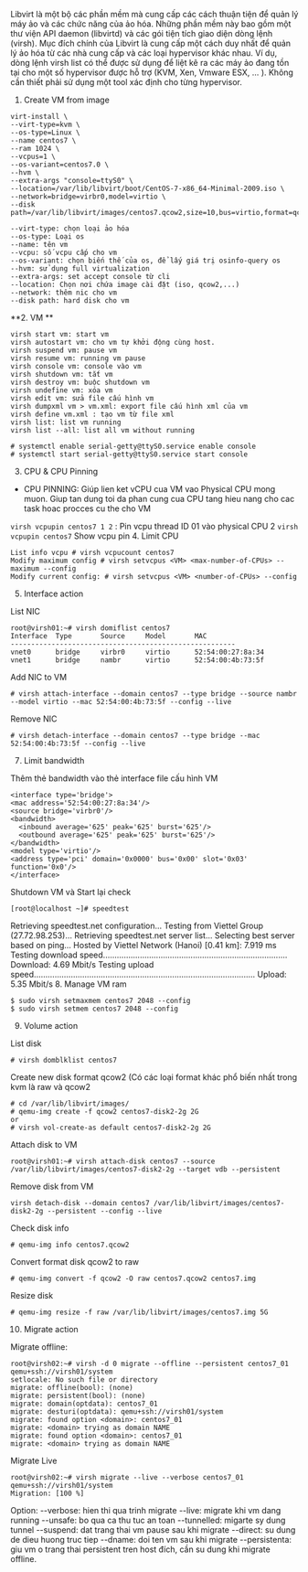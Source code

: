 Libvirt là một bộ các phần mềm mà cung cấp các cách thuận tiện để quản lý máy ảo và các chức năng của ảo hóa. Những phần mềm này bao gồm một thư viện API daemon (libvirtd) và các gói tiện tích giao diện dòng lệnh (virsh). Mục đích chính của Libvirt là cung cấp một cách duy nhất để quản lý ảo hóa từ các nhà cung cấp và các loại hypervisor khác nhau. Ví dụ, dòng lệnh virsh list có thể được sử dụng để liệt kê ra các máy ảo đang tồn tại cho một số hypervisor được hỗ trợ (KVM, Xen, Vmware ESX, … ). Không cần thiết phải sử dụng một tool xác định cho từng hypervisor.

1. Create VM from image
```
virt-install \
--virt-type=kvm \
--os-type=Linux \
--name centos7 \
--ram 1024 \
--vcpus=1 \
--os-variant=centos7.0 \
--hvm \
--extra-args "console=ttyS0" \
--location=/var/lib/libvirt/boot/CentOS-7-x86_64-Minimal-2009.iso \
--network=bridge=virbr0,model=virtio \
--disk path=/var/lib/libvirt/images/centos7.qcow2,size=10,bus=virtio,format=qcow2
```
```
--virt-type: chọn loại ảo hóa
--os-type: Loại os
--name: tên vm
--vcpu: số vcpu cấp cho vm
--os-variant: chọn biến thế của os, để lấy giá trị osinfo-query os
--hvm: sử dụng full virtualization
--extra-args: set accept console từ cli
--location: Chọn nơi chứa image cài đặt (iso, qcow2,...)
--network: thêm nic cho vm
--disk path: hard disk cho vm
```
**2. VM **
```
virsh start vm: start vm
virsh autostart vm: cho vm tự khởi động cùng host.
virsh suspend vm: pause vm
virsh resume vm: running vm pause
virsh console vm: console vào vm
virsh shutdown vm: tắt vm
virsh destroy vm: buộc shutdown vm
virsh undefine vm: xóa vm
virsh edit vm: sửa file cấu hình vm
virsh dumpxml vm > vm.xml: export file cấu hình xml của vm
virsh define vm.xml : tạo vm từ file xml
virsh list: list vm running
virsh list --all: list all vm without running
```
```
# systemctl enable serial-getty@ttyS0.service enable console
# systemctl start serial-getty@ttyS0.service start console
```
3. CPU & CPU Pinning
- CPU PINNING: Giúp lien ket vCPU cua VM vao Physical CPU mong muon. Giup tan dung toi da phan cung cua CPU tang hieu nang cho cac task hoac procces cu the cho VM

``` virsh vcpupin centos7 1 2 ``` : Pin vcpu thread ID 01 vào physical CPU 2
``` virsh vcpupin centos7 ``` Show vcpu pin
4. Limit CPU
```
List info vcpu # virsh vcpucount centos7
Modify maximum config # virsh setvcpus <VM> <max-number-of-CPUs> --maximum --config
Modify current config: # virsh setvcpus <VM> <number-of-CPUs> --config
```
5. Interface action

List NIC
```
root@virsh01:~# virsh domiflist centos7
Interface  Type       Source     Model       MAC
-------------------------------------------------------
vnet0      bridge     virbr0     virtio      52:54:00:27:8a:34
vnet1      bridge     nambr      virtio      52:54:00:4b:73:5f
```
Add NIC to VM
  ```
# virsh attach-interface --domain centos7 --type bridge --source nambr --model virtio --mac 52:54:00:4b:73:5f --config --live
  ```
Remove NIC
  ```
# virsh detach-interface --domain centos7 --type bridge --mac 52:54:00:4b:73:5f --config --live
  ```
7. Limit bandwidth

Thêm thẻ bandwidth vào thẻ interface file cấu hình VM
  ```
<interface type='bridge'>
  <mac address='52:54:00:27:8a:34'/>
  <source bridge='virbr0'/>
  <bandwidth>
    <inbound average='625' peak='625' burst='625'/>
    <outbound average='625' peak='625' burst='625'/>
  </bandwidth>
  <model type='virtio'/>
  <address type='pci' domain='0x0000' bus='0x00' slot='0x03' function='0x0'/>
</interface>
  ```
Shutdown VM và Start lại check
  ```
[root@localhost ~]# speedtest
  ```
Retrieving speedtest.net configuration...
Testing from Viettel Group (27.72.98.253)...
Retrieving speedtest.net server list...
Selecting best server based on ping...
Hosted by Viettel Network (Hanoi) [0.41 km]: 7.919 ms
Testing download speed................................................................................
Download: 4.69 Mbit/s
Testing upload speed................................................................................................
Upload: 5.35 Mbit/s
8. Manage VM ram
```
$ sudo virsh setmaxmem centos7 2048 --config
$ sudo virsh setmem centos7 2048 --config
```
9. Volume action

List disk
```
# virsh domblklist centos7
```
Create new disk format qcow2 (Có các loại format khác phổ biến nhất trong kvm là raw và qcow2
```
# cd /var/lib/libvirt/images/
# qemu-img create -f qcow2 centos7-disk2-2g 2G
or
# virsh vol-create-as default centos7-disk2-2g 2G 
```
Attach disk to VM
```
root@virsh01:~# virsh attach-disk centos7 --source /var/lib/libvirt/images/centos7-disk2-2g --target vdb --persistent
```
Remove disk from VM
```
virsh detach-disk --domain centos7 /var/lib/libvirt/images/centos7-disk2-2g --persistent --config --live
```
Check disk info
```
# qemu-img info centos7.qcow2
```
Convert format disk qcow2 to raw
```
# qemu-img convert -f qcow2 -O raw centos7.qcow2 centos7.img
```
Resize disk
```
# qemu-img resize -f raw /var/lib/libvirt/images/centos7.img 5G
```
10. Migrate action

Migrate offline:
```
root@virsh02:~# virsh -d 0 migrate --offline --persistent centos7_01 qemu+ssh://virsh01/system
setlocale: No such file or directory
migrate: offline(bool): (none)
migrate: persistent(bool): (none)
migrate: domain(optdata): centos7_01
migrate: desturi(optdata): qemu+ssh://virsh01/system
migrate: found option <domain>: centos7_01
migrate: <domain> trying as domain NAME
migrate: found option <domain>: centos7_01
migrate: <domain> trying as domain NAME
```
Migrate Live
```
root@virsh02:~# virsh migrate --live --verbose centos7_01 qemu+ssh://virsh01/system
Migration: [100 %]
```
Option: 
--verbose: hien thi qua trinh migrate
--live: migrate khi vm dang running 
--unsafe: bo qua ca thu tuc an toan 
--tunnelled: migarte sy dung tunnel 
--suspend: dat trang thai vm pause sau khi migrate 
--direct: su dung de dieu huong truc tiep 
--dname: doi ten vm sau khi migrate 
--persistenta: giu vm o trang thai persistent tren host đích, cần su dung khi migrate offline.
